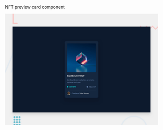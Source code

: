 NFT preview card component

![Design preview for the NFT preview card component coding challenge](./design/desktop-preview.jpg)



